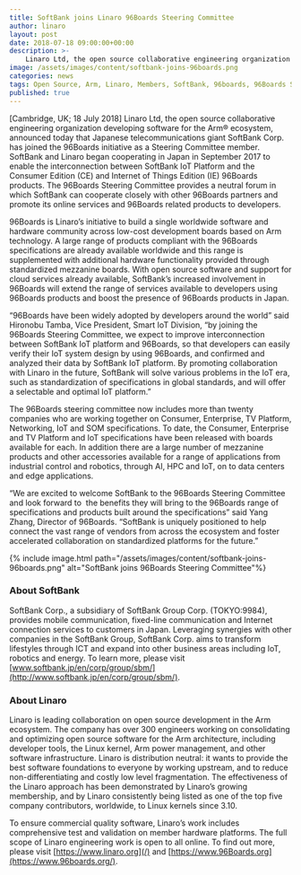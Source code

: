 ```yaml
---
title: SoftBank joins Linaro 96Boards Steering Committee
author: linaro
layout: post
date: 2018-07-18 09:00:00+00:00
description: >-
    Linaro Ltd, the open source collaborative engineering organization developing software for the Arm® ecosystem, announced today that Japanese telecommunications giant SoftBank Corp. has joined the 96Boards initiative as a Steering Committee member.
image: /assets/images/content/softbank-joins-96boards.png
categories: news
tags: Open Source, Arm, Linaro, Members, SoftBank, 96boards, 96Boards SC, Membership
published: true
---
```

[Cambridge, UK; 18 July 2018] Linaro Ltd, the open source collaborative engineering organization developing software for the Arm® ecosystem, announced today that Japanese telecommunications giant SoftBank Corp. has joined the 96Boards initiative as a Steering Committee member. SoftBank and Linaro began cooperating in Japan in September 2017 to enable the interconnection between SoftBank IoT Platform and the Consumer Edition (CE) and Internet of Things Edition (IE) 96Boards products. The 96Boards Steering Committee provides a neutral forum in which SoftBank can cooperate closely with other 96Boards partners and promote its online services and 96Boards related products to developers.

96Boards is Linaro’s initiative to build a single worldwide software and hardware community across low-cost development boards based on Arm technology. A large range of products compliant with the 96Boards specifications are already available worldwide and this range is supplemented with additional hardware functionality provided through standardized mezzanine boards. With open source software and support for cloud services already available, SoftBank’s increased involvement in 96Boards will extend the range of services available to developers using 96Boards products and boost the presence of 96Boards products in Japan.

“96Boards have been widely adopted by developers around the world” said Hironobu Tamba, Vice President, Smart IoT Division, “by joining the 96Boards Steering Committee, we expect to improve interconnection between SoftBank IoT platform and 96Boards, so that developers can easily verify their IoT system design by using 96Boards, and confirmed and analyzed their data by SoftBank IoT platform. By promoting collaboration with Linaro in the future, SoftBank will solve various problems in the IoT era, such as standardization of specifications in global standards, and will offer a selectable and optimal IoT platform.”

The 96Boards steering committee now includes more than twenty companies who are working together on Consumer, Enterprise, TV Platform, Networking, IoT and SOM specifications. To date, the Consumer, Enterprise and TV Platform and IoT specifications have been released with boards available for each. In addition there are a large number of mezzanine products and other accessories available for a range of applications from industrial control and robotics, through AI, HPC and IoT, on to data centers and edge applications.

“We are excited to welcome SoftBank to the 96Boards Steering Committee and look forward to  the benefits they will bring to the 96Boards range of specifications and products built around the specifications” said Yang Zhang, Director of 96Boards. “SoftBank is uniquely positioned to help connect the vast range of vendors from across the ecosystem and foster accelerated collaboration on standardized platforms for the future.”

{% include image.html path="/assets/images/content/softbank-joins-96boards.png" alt="SoftBank joins 96Boards Steering Committee"%}

### About SoftBank

SoftBank Corp., a subsidiary of SoftBank Group Corp. (TOKYO:9984), provides mobile communication, fixed-line communication and Internet connection services to customers in Japan. Leveraging synergies with other companies in the SoftBank Group, SoftBank Corp. aims to transform lifestyles through ICT and expand into other business areas including IoT, robotics and energy. To learn more, please visit [www.softbank.jp/en/corp/group/sbm/](http://www.softbank.jp/en/corp/group/sbm/).

### About Linaro

Linaro is leading collaboration on open source development in the Arm ecosystem. The company has over 300 engineers working on consolidating and optimizing open source software for the Arm architecture, including developer tools, the Linux kernel, Arm power management, and other software infrastructure. Linaro is distribution neutral: it wants to provide the best software foundations to everyone by working upstream, and to reduce non-differentiating and costly low level fragmentation. The effectiveness of the Linaro approach has been demonstrated by Linaro’s growing membership, and by Linaro consistently being listed as one of the top five company contributors, worldwide, to Linux kernels since 3.10.

To ensure commercial quality software, Linaro’s work includes comprehensive test and validation on member hardware platforms. The full scope of Linaro engineering work is open to all online. To find out more, please visit [https://www.linaro.org](/) and [https://www.96Boards.org](https://www.96boards.org/).
